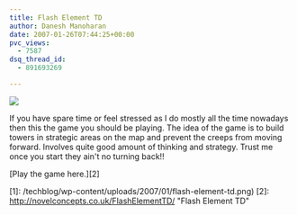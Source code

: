 ```yaml
---
title: Flash Element TD
author: Danesh Manoharan
date: 2007-01-26T07:44:25+00:00
pvc_views:
  - 7587
dsq_thread_id:
  - 891693269

---
```

![](/techblog/wp-content/uploads/2007/01/flash-element-td.thumbnail.png)

If you have spare time or feel stressed as I do mostly all the time nowadays then this the game you should be playing. The idea of the game is to build towers in strategic areas on the map and prevent the creeps from moving forward. Involves quite good amount of thinking and strategy. Trust me once you start they ain't no turning back!!

[Play the game here.][2]

 [1]: /techblog/wp-content/uploads/2007/01/flash-element-td.png)
 [2]: http://novelconcepts.co.uk/FlashElementTD/ "Flash Element TD"